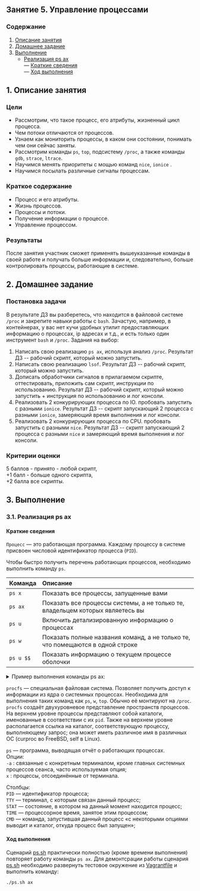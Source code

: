 ## Занятие 5. Управление процессами

### Содержание
1. [Описание занятия](#description)  
2. [Домашнее задание](#homework)  
3. [Выполнение](#exec)  
    - [Реализация ps ax](#psax)  
       — [Краткие сведения](#psax_short)  
       — [Ход выполнения](#psax_exec)  

## 1. Описание занятия <a name="description"></a>
### Цели
- Рассмотрим, что такое процесс, его атрибуты, жизненный цикл процесса.  
- Чем потоки отличаются от процессов.  
- Узнаем как мониторить процессы, в каком они состоянии, понимать чем они сейчас заняты.  
- Рассмотрим команды `ps`, `top`, подсистему `/proc`, а также команды `gdb`, `strace`, `ltrace`.  
- Научимся менять приоритеты с мощью команд `nice`,  `ionice` .
- Научимся посылать различные сигналы процессам.  

### Краткое содержание    
- Процесс и его атрибуты.  
- Жизнь процессов.  
- Процессы и потоки.  
- Получение информации о процессе.  
- Управление процессом.

### Результаты  
После занятия участник сможет применять вышеуказанные команды в своей работе и получать больше информации и, следовательно,
больше контролировать процессы, работающие в системе.

## 2. Домашнее задание  <a name="homework"></a>
### Постановка задачи  
В результате ДЗ вы разберетесь, что находится в файловой системе `/proc` и закрепите навыки работы с `bash`. Зачастую, например, в контейнерах, у вас нет кучи удобных утилит предоставляющих информацию о процессах, ip адресах  и т.д., и есть только один инструмент `bash` и `/proc`.
Задания на выбор:
1) Написать свою реализацию `ps ax`, используя анализ `/proc`. Результат ДЗ -- рабочий скрипт, который можно запустить.  
2) Написать свою реализацию `lsof`. Результат ДЗ -- рабочий скрипт, который можно запустить.  
3) Дописать обработчики сигналов в прилагаемом скрипте, оттестировать, приложить сам скрипт, инструкции по использованию. Результат ДЗ -- рабочий скрипт, который можно запустить + инструкция по использованию и лог консоли.  
4) Реализовать 2 конкурирующих процесса по IO. пробовать запустить с разными `ionice`. Результат ДЗ -- скрипт запускающий 2 процесса с разными `ionice`, замеряющий время выполнения и лог консоли.  
5) Реализовать 2 конкурирующих процесса по CPU. пробовать запустить с разными `nice`. Результат ДЗ -- скрипт запускающий 2 процесса с разными `nice` и замеряющий время выполнения и лог консоли.

### Критерии оценки  
 5 баллов - принято - любой скрипт,  
+1 балл - больше одного скрипта,  
+2 балла все скрипты.  

## 3. Выполнение <a name="exec"></a>  
### 3.1. Реализация ps ax <a name="psax"></a>  

#### Краткие сведения <a name="psax_short"></a>  
`Процесс` — это работающая программа. Каждому процессу в системе присвоен числовой идентификатор процесса (`PID`).  

Чтобы быстро получить перечень работающих процессов, необходимо выполнить команду `ps`.  

|  Команда  | Описание |
|:---------------------|:---------|
| `ps x`    | Показать все процессы, запущенные вами |
| `ps ax`   | Показать все процессы системы, а не только те, владельцем которых являетесь вы |
| `ps u`    | Включить детализированную информацию о процессах |
| `ps w`    | Показать полные названия команд, а не только те, что помещаются в одной строке |
| `ps u $$` | Показать информацию о текущем процессе оболочки |



<details>
    <summary>Пример выполнения команды ps ax:</summary>    
    
```console
      PID TTY      STAT   TIME COMMAND
    1 ?        Ss     0:01 /usr/lib/systemd/systemd --switched-root --system --deserialize 21
    2 ?        S      0:00 [kthreadd]
    3 ?        S      0:00 [ksoftirqd/0]
    4 ?        S      0:00 [kworker/0:0]
    5 ?        S<     0:00 [kworker/0:0H]
    6 ?        S      0:00 [kworker/u8:0]
    7 ?        S      0:00 [migration/0]
    8 ?        S      0:00 [rcu_bh]
    9 ?        S      0:00 [rcu_sched]
   10 ?        S<     0:00 [lru-add-drain]
   11 ?        S      0:00 [watchdog/0]
   12 ?        S      0:00 [watchdog/1]
   13 ?        S      0:00 [migration/1]
   14 ?        S      0:00 [ksoftirqd/1]
   15 ?        S      0:00 [kworker/1:0]
   16 ?        S<     0:00 [kworker/1:0H]
   17 ?        S      0:00 [watchdog/2]
   18 ?        S      0:00 [migration/2]
   19 ?        S      0:00 [ksoftirqd/2]
   20 ?        S      0:00 [kworker/2:0]
   21 ?        S<     0:00 [kworker/2:0H]
   22 ?        S      0:00 [watchdog/3]
   23 ?        S      0:00 [migration/3]
   24 ?        S      0:00 [ksoftirqd/3]
   25 ?        R      0:00 [kworker/3:0]
   26 ?        S<     0:00 [kworker/3:0H]
   28 ?        S      0:00 [kdevtmpfs]
   29 ?        S<     0:00 [netns]
   30 ?        S      0:00 [khungtaskd]
   31 ?        S<     0:00 [writeback]
   32 ?        S<     0:00 [kintegrityd]
   33 ?        S<     0:00 [bioset]
   34 ?        S<     0:00 [bioset]
   35 ?        S<     0:00 [bioset]
   36 ?        S<     0:00 [kblockd]
   37 ?        S<     0:00 [md]
   38 ?        S<     0:00 [edac-poller]
   39 ?        S<     0:00 [watchdogd]
   40 ?        S      0:00 [kworker/0:1]
   41 ?        S      0:00 [kworker/u8:1]
   48 ?        S      0:00 [kswapd0]
   49 ?        SN     0:00 [ksmd]
   50 ?        SN     0:00 [khugepaged]
   51 ?        S<     0:00 [crypto]
   59 ?        S<     0:00 [kthrotld]
   60 ?        S<     0:00 [kmpath_rdacd]
   61 ?        S<     0:00 [kaluad]
   62 ?        S<     0:00 [kpsmoused]
   63 ?        S<     0:00 [ipv6_addrconf]
   64 ?        S      0:00 [kworker/0:2]
   77 ?        S<     0:00 [deferwq]
   78 ?        S      0:00 [kworker/1:1]
  108 ?        S      0:00 [kauditd]
  110 ?        S      0:00 [kworker/3:1]
  171 ?        S      0:00 [kworker/1:2]
  588 ?        S<     0:00 [ata_sff]
  607 ?        S      0:00 [scsi_eh_0]
  611 ?        S<     0:00 [scsi_tmf_0]
  619 ?        S      0:00 [scsi_eh_1]
  621 ?        S<     0:00 [scsi_tmf_1]
  698 ?        S      0:00 [kworker/u8:2]
 1038 ?        S      0:00 [kworker/2:1]
 1051 ?        S<     0:00 [bioset]
 1058 ?        S<     0:00 [xfsalloc]
 1059 ?        S<     0:00 [xfs_mru_cache]
 1063 ?        S<     0:00 [xfs-buf/sda1]
 1065 ?        S<     0:00 [xfs-data/sda1]
 1066 ?        S<     0:00 [xfs-conv/sda1]
 1067 ?        S<     0:00 [xfs-cil/sda1]
 1069 ?        S<     0:00 [xfs-reclaim/sda]
 1070 ?        S<     0:00 [xfs-log/sda1]
 1071 ?        S<     0:00 [xfs-eofblocks/s]
 1074 ?        S      0:00 [xfsaild/sda1]
 1077 ?        S<     0:00 [kworker/0:1H]
 1078 ?        S<     0:00 [kworker/2:1H]
 1131 ?        Ss     0:00 /usr/lib/systemd/systemd-journald
 1142 ?        S      0:00 [kworker/3:2]
 1166 ?        Ss     0:00 /usr/lib/systemd/systemd-udevd
 1175 ?        S      0:00 [kworker/2:2]
 1185 ?        S<sl   0:00 /sbin/auditd
 1190 ?        S<     0:00 [rpciod]
 1191 ?        S<     0:00 [xprtiod]
 1337 ?        Ssl    0:00 /usr/lib/polkit-1/polkitd --no-debug
 1341 ?        Ss     0:00 /usr/lib/systemd/systemd-logind
 1342 ?        Ssl    0:00 /usr/bin/dbus-daemon --system --address=systemd: --nofork --nopidfile --systemd-activation
 1385 ?        Ss     0:00 /sbin/rpcbind -w
 1504 ?        S<     0:00 [kworker/3:1H]
 1639 ?        Ss     0:00 /usr/sbin/irqbalance --foreground
 1698 ?        S      0:00 /usr/sbin/chronyd
 1726 ?        Ssl    0:00 /usr/sbin/gssproxy -D
 2044 ?        Ss     0:00 /usr/sbin/crond -n
 2048 tty1     Ss+    0:00 /sbin/agetty --noclear tty1 linux
 2579 ?        Ss     0:00 /usr/sbin/sshd -D -u0
 2581 ?        Ssl    0:00 /usr/bin/python2 -Es /usr/sbin/tuned -l -P
 2582 ?        Ssl    0:00 /usr/sbin/rsyslogd -n
 2603 ?        S<     0:00 [kworker/1:1H]
 2839 ?        Ss     0:00 /usr/libexec/postfix/master -w
 2842 ?        S      0:00 pickup -l -t unix -u
 2843 ?        S      0:00 qmgr -l -t unix -u
 3883 ?        Ssl    0:00 /usr/sbin/NetworkManager --no-daemon
 3908 ?        S      0:00 /sbin/dhclient -d -q -sf /usr/libexec/nm-dhcp-helper -pf /var/run/dhclient-eth0.pid -lf /var/lib/NetworkManager/dhclient-5fb06bd0-0bb0-7ffb-45f1-d6edd65f3e03-eth0.lease -cf /var/lib/Ne
 4442 ?        Ss     0:00 sshd: vagrant [priv]
 4445 ?        S      0:00 sshd: vagrant@pts/1
 4446 pts/1    Ss     0:00 -bash
 4469 pts/1    R+     0:00 ps ax
```    
</details>

`procfs` — специальная файловая система. Позволяет получить доступ к информации из ядра о системных процессах. Необходима для выполнения таких команд как `ps`, `w`, `top`. Обычно её монтируют на `/proc`. `procfs` создаёт двухуровневое представление пространств процессов. На верхнем уровне процессы представляют собой каталоги, именованные в соответствии с их `pid`. Также на верхнем уровне располагается ссылка на каталог, соответствующую процессу, выполняющему запрос; она может иметь различное имя в различных ОС (curproc во FreeBSD, self в Linux). 

`ps` — программа, выводящая отчёт о работающих процессах.  
Опции:  
`-a` : связанные с конкретным терминалом, кроме главных системных процессов сеанса, часто используемая опция;  
`x` : процессы, отсоединённые от терминала.

Столбцы:  
`PID` — идентификатор процесса;  
`TTY` — терминал, с которым связан данный процесс;  
`STAT` — состояние, в котором на данный момент находится процесс;  
`TIME` — процессорное время, занятое этим процессом;  
`CMD` — команда, запустившая данный процесс «с некоторыми опциями выводит и каталог, откуда процесс был запущен»;  


#### Ход выполнения <a name="psax_exec"></a>  

Сценарий [ps.sh](https://github.com/che-a/OTUS_LinuxAdministrator/blob/master/lesson_05/ps.sh) практически полностью (кроме времени выполнения) повторяет работу команды `ps ax`. Для демонтсрации работы сценария [ps.sh](https://github.com/che-a/OTUS_LinuxAdministrator/blob/master/lesson_05/ps.sh) необходимо развернуть тестовое окружение из [Vagrantfile](https://github.com/che-a/OTUS_LinuxAdministrator/blob/master/lesson_05/Vagrantfile) и выполнить команду:
```bash
./ps.sh ax
```
